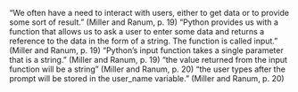 “We often have a need to interact with users, either to get data or to provide some sort of result.” (Miller and Ranum, p. 19)
“Python provides us with a function that allows us to ask a user to enter some data and returns a reference to the data in the form of a string. The function is called input.” (Miller and Ranum, p. 19)
“Python’s input function takes a single parameter that is a string.” (Miller and Ranum, p. 19)
“the value returned from the input function will be a string” (Miller and Ranum, p. 20)
“the user types after the prompt will be stored in the user_name variable.” (Miller and Ranum, p. 20)
